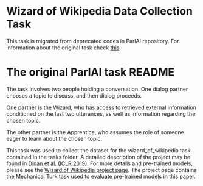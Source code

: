 # Wizard of Wikipedia Data Collection Task

This task is migrated from deprecated codes in ParlAI repository.
For information about the original task check [this](https://github.com/facebookresearch/ParlAI/blob/master/parlai/mturk/tasks/wizard_of_wikipedia/README.md).

# The original ParlAI task README

The task involves two people holding a conversation. One dialog partner
chooses a topic to discuss, and then dialog proceeds.

One partner is the Wizard, who has access to retrieved external
information conditioned on the last two utterances, as well as
information regarding the chosen topic.

The other partner is the Apprentice, who assumes the role of someone
eager to learn about the chosen topic.

This task was used to collect the dataset for the wizard_of_wikipedia task
contained in the tasks folder. A detailed description of the project may
be found in [Dinan et al. (ICLR 2019)](https://arxiv.org/abs/1811.01241).
For more details and pre-trained models, please see the
[Wizard of Wikipedia project page](https://github.com/facebookresearch/ParlAI/tree/master/projects/wizard_of_wikipedia).
The project page contains the Mechanical Turk task used to evaluate
pre-trained models in this paper.